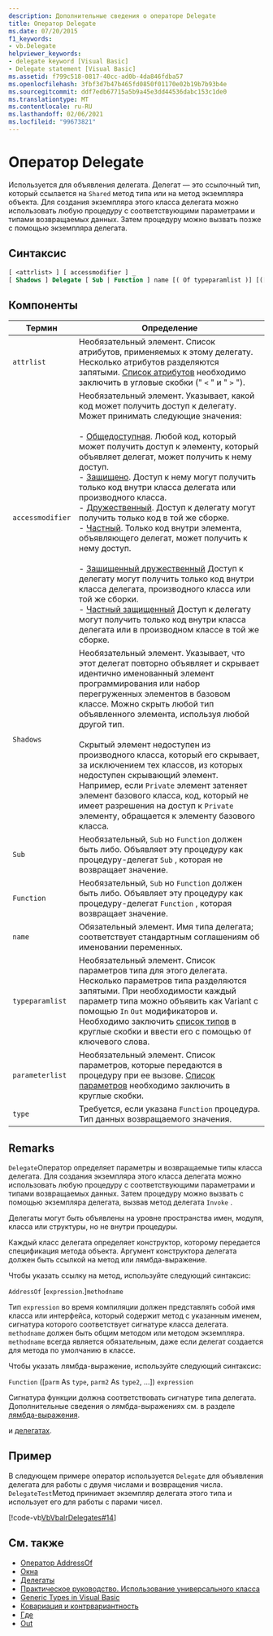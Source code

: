 ```yaml
---
description: Дополнительные сведения о операторе Delegate
title: Оператор Delegate
ms.date: 07/20/2015
f1_keywords:
- vb.Delegate
helpviewer_keywords:
- delegate keyword [Visual Basic]
- Delegate statement [Visual Basic]
ms.assetid: f799c518-0817-40cc-ad0b-4da846fdba57
ms.openlocfilehash: 3fbf3d7b47b465fd0850f01170e02b19b7b93b4e
ms.sourcegitcommit: ddf7edb67715a5b9a45e3dd44536dabc153c1de0
ms.translationtype: MT
ms.contentlocale: ru-RU
ms.lasthandoff: 02/06/2021
ms.locfileid: "99673821"
---
```

# <a name="delegate-statement"></a>Оператор Delegate

Используется для объявления делегата. Делегат — это ссылочный тип, который ссылается на `Shared` метод типа или на метод экземпляра объекта. Для создания экземпляра этого класса делегата можно использовать любую процедуру с соответствующими параметрами и типами возвращаемых данных. Затем процедуру можно вызвать позже с помощью экземпляра делегата.  
  
## <a name="syntax"></a>Синтаксис  
  
```vb  
[ <attrlist> ] [ accessmodifier ] _  
[ Shadows ] Delegate [ Sub | Function ] name [( Of typeparamlist )] [([ parameterlist ])] [ As type ]  
```  
  
## <a name="parts"></a>Компоненты  
  
|Термин|Определение|  
|---|---|  
|`attrlist`|Необязательный элемент. Список атрибутов, применяемых к этому делегату. Несколько атрибутов разделяются запятыми. [Список атрибутов](attribute-list.md) необходимо заключить в угловые скобки (" `<` " и " `>` ").|  
|`accessmodifier`|Необязательный элемент. Указывает, какой код может получить доступ к делегату. Может принимать следующие значения:<br /><br /> - [Общедоступная](../modifiers/public.md). Любой код, который может получить доступ к элементу, который объявляет делегат, может получить к нему доступ.<br />-   [Защищено](../modifiers/protected.md). Доступ к нему могут получить только код внутри класса делегата или производного класса.<br />-   [Дружественный](../modifiers/friend.md). Доступ к делегату могут получить только код в той же сборке.<br />- [Частный](../modifiers/private.md). Только код внутри элемента, объявляющего делегат, может получить к нему доступ.<br /><br /> - [Защищенный дружественный](../modifiers/protected-friend.md) Доступ к делегату могут получить только код внутри класса делегата, производного класса или той же сборки. <br />- [Частный защищенный](../modifiers/private-protected.md) Доступ к делегату могут получить только код внутри класса делегата или в производном классе в той же сборке. |  
|`Shadows`|Необязательный элемент. Указывает, что этот делегат повторно объявляет и скрывает идентично именованный элемент программирования или набор перегруженных элементов в базовом классе. Можно скрыть любой тип объявленного элемента, используя любой другой тип.<br /><br /> Скрытый элемент недоступен из производного класса, который его скрывает, за исключением тех классов, из которых недоступен скрывающий элемент. Например, если `Private` элемент затеняет элемент базового класса, код, который не имеет разрешения на доступ к `Private` элементу, обращается к элементу базового класса.|  
|`Sub`|Необязательный, `Sub` но `Function` должен быть либо. Объявляет эту процедуру как процедуру-делегат `Sub` , которая не возвращает значение.|  
|`Function`|Необязательный, `Sub` но `Function` должен быть либо. Объявляет эту процедуру как процедуру-делегат `Function` , которая возвращает значение.|  
|`name`|Обязательный элемент. Имя типа делегата; соответствует стандартным соглашениям об именовании переменных.|  
|`typeparamlist`|Необязательный элемент. Список параметров типа для этого делегата. Несколько параметров типа разделяются запятыми. При необходимости каждый параметр типа можно объявить как Variant с помощью `In` `Out` модификаторов и. Необходимо заключить [список типов](type-list.md) в круглые скобки и ввести его с помощью `Of` ключевого слова.|  
|`parameterlist`|Необязательный элемент. Список параметров, которые передаются в процедуру при ее вызове. [Список параметров](parameter-list.md) необходимо заключить в круглые скобки.|  
|`type`|Требуется, если указана `Function` процедура. Тип данных возвращаемого значения.|  
  
## <a name="remarks"></a>Remarks  

 `Delegate`Оператор определяет параметры и возвращаемые типы класса делегата. Для создания экземпляра этого класса делегата можно использовать любую процедуру с соответствующими параметрами и типами возвращаемых данных. Затем процедуру можно вызвать с помощью экземпляра делегата, вызвав метод делегата `Invoke` .  
  
 Делегаты могут быть объявлены на уровне пространства имен, модуля, класса или структуры, но не внутри процедуры.  
  
 Каждый класс делегата определяет конструктор, которому передается спецификация метода объекта. Аргумент конструктора делегата должен быть ссылкой на метод или лямбда-выражение.  
  
 Чтобы указать ссылку на метод, используйте следующий синтаксис:  
  
 `AddressOf` [`expression`.]`methodname`  
  
 Тип `expression` во время компиляции должен представлять собой имя класса или интерфейса, который содержит метод с указанным именем, сигнатура которого соответствует сигнатуре класса делегата. `methodname` должен быть общим методом или методом экземпляра. `methodname` всегда является обязательным, даже если делегат создается для метода по умолчанию в классе.  
  
 Чтобы указать лямбда-выражение, используйте следующий синтаксис:  
  
 `Function` ([`parm` As `type`, `parm2` As `type2`, ...]) `expression`  
  
 Сигнатура функции должна соответствовать сигнатуре типа делегата. Дополнительные сведения о лямбда-выражениях см. в разделе [лямбда-выражения](../../programming-guide/language-features/procedures/lambda-expressions.md).  
  
 и [делегатах](../../programming-guide/language-features/delegates/index.md).  
  
## <a name="example"></a>Пример  

 В следующем примере оператор используется `Delegate` для объявления делегата для работы с двумя числами и возвращения числа. `DelegateTest`Метод принимает экземпляр делегата этого типа и использует его для работы с парами чисел.  
  
 [!code-vb[VbVbalrDelegates#14](~/samples/snippets/visualbasic/VS_Snippets_VBCSharp/VbVbalrDelegates/VB/Class1.vb#14)]  
  
## <a name="see-also"></a>См. также

- [Оператор AddressOf](../operators/addressof-operator.md)
- [Окна](of-clause.md)
- [Делегаты](../../programming-guide/language-features/delegates/index.md)
- [Практическое руководство. Использование универсального класса](../../programming-guide/language-features/data-types/how-to-use-a-generic-class.md)
- [Generic Types in Visual Basic](../../programming-guide/language-features/data-types/generic-types.md)
- [Ковариация и контрвариантность](../../programming-guide/concepts/covariance-contravariance/index.md)
- [Где](../modifiers/in-generic-modifier.md)
- [Out](../modifiers/out-generic-modifier.md)
